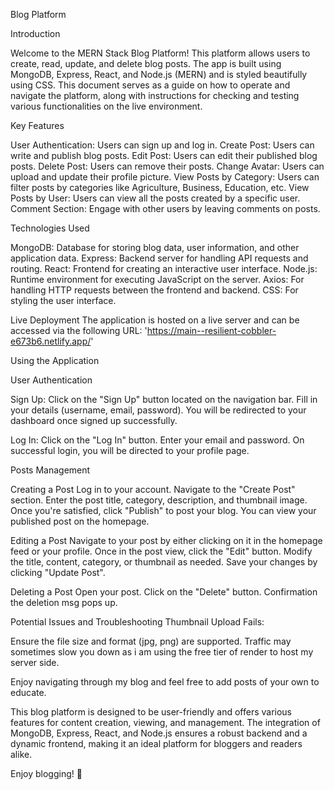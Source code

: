 Blog Platform

Introduction

Welcome to the MERN Stack Blog Platform! This platform allows users to create, read, update, and delete blog posts. The app is built using MongoDB, Express, React, and Node.js (MERN) and is styled beautifully using CSS. This document serves as a guide on how to operate and navigate the platform, along with instructions for checking and testing various functionalities on the live environment.

Key Features

User Authentication: Users can sign up and log in. Create Post: Users can write and publish blog posts. Edit Post: Users can edit their published blog posts. Delete Post: Users can remove their posts. Change Avatar: Users can upload and update their profile picture. View Posts by Category: Users can filter posts by categories like Agriculture, Business, Education, etc. View Posts by User: Users can view all the posts created by a specific user. Comment Section: Engage with other users by leaving comments on posts.

Technologies Used

MongoDB: Database for storing blog data, user information, and other application data. Express: Backend server for handling API requests and routing. React: Frontend for creating an interactive user interface. Node.js: Runtime environment for executing JavaScript on the server. Axios: For handling HTTP requests between the frontend and backend. CSS: For styling the user interface.

Live Deployment The application is hosted on a live server and can be accessed via the following URL: 'https://main--resilient-cobbler-e673b6.netlify.app/'

Using the Application

User Authentication

Sign Up: Click on the "Sign Up" button located on the navigation bar. Fill in your details (username, email, password). You will be redirected to your dashboard once signed up successfully.

Log In: Click on the "Log In" button. Enter your email and password. On successful login, you will be directed to your profile page.

Posts Management

Creating a Post Log in to your account. Navigate to the "Create Post" section. Enter the post title, category, description, and thumbnail image. Once you're satisfied, click "Publish" to post your blog. You can view your published post on the homepage.

Editing a Post Navigate to your post by either clicking on it in the homepage feed or your profile. Once in the post view, click the "Edit" button. Modify the title, content, category, or thumbnail as needed. Save your changes by clicking "Update Post".

Deleting a Post Open your post. Click on the "Delete" button. Confirmation the deletion msg pops up.

Potential Issues and Troubleshooting Thumbnail Upload Fails:

Ensure the file size and format (jpg, png) are supported. Traffic may sometimes slow you down as i am using the free tier of render to host my server side.

Enjoy navigating through my blog and feel free to add posts of your own to educate.

This blog platform is designed to be user-friendly and offers various features for content creation, viewing, and management. The integration of MongoDB, Express, React, and Node.js ensures a robust backend and a dynamic frontend, making it an ideal platform for bloggers and readers alike.

Enjoy blogging! 🚀
